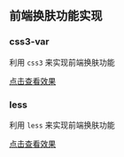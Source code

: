## 前端换肤功能实现
### css3-var
利用 `css3` 来实现前端换肤功能

[点击查看效果](https://weibozzz.github.io/study-demos/theme-change/css3-var/index.html)

### less
利用 `less` 来实现前端换肤功能

[点击查看效果](https://weibozzz.github.io/study-demos/theme-change/less/index.html)
